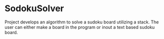 # SodokuSolver
Project develops an algorithm to solve a sudoku board utilizing a stack. The user can either make a board in the program or inout a text based sudoku board.

